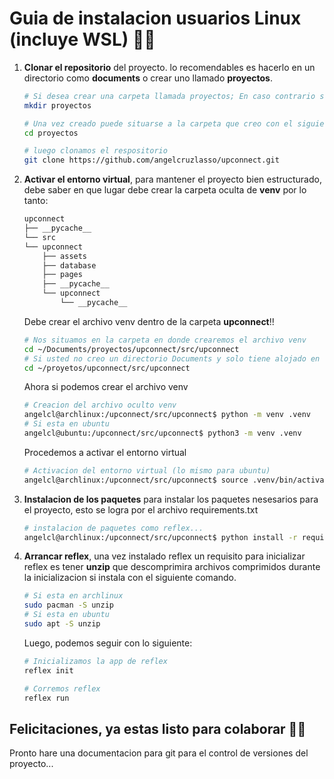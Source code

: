 # Guia de instalacion usuarios Linux (incluye WSL) 🐧📁

1. **Clonar el repositorio** del proyecto. lo recomendables es hacerlo en un directorio como **documents** o crear uno llamado **proyectos**.

    ```bash
    # Si desea crear una carpeta llamada proyectos; En caso contrario solo clone el repositorio como se muestra mas adelante
    mkdir proyectos

    # Una vez creado puede situarse a la carpeta que creo con el siguiente comando
    cd proyectos

    # luego clonamos el respositorio
    git clone https://github.com/angelcruzlasso/upconnect.git
    ```

2. **Activar el entorno virtual**, para mantener el proyecto bien estructurado, debe saber en que lugar debe crear la carpeta oculta de **venv** por lo tanto:

    ```bash
    upconnect
    ├── __pycache__
    └── src
    └── upconnect
        ├── assets
        ├── database
        ├── pages
        ├── __pycache__
        └── upconnect
            └── __pycache__
    ```

    Debe crear el archivo venv dentro de la carpeta **upconnect**!!

    ```bash
    # Nos situamos en la carpeta en donde crearemos el archivo venv
    cd ~/Documents/proyectos/upconnect/src/upconnect
    # Si usted no creo un directorio Documents y solo tiene alojado en su usuario la carpeta proyectos (usuarios WSL)
    cd ~/proyetos/upconnect/src/upconnect
    ```

    Ahora si podemos crear el archivo venv

    ```bash
    # Creacion del archivo oculto venv
    angelcl@archlinux:/upconnect/src/upconnect$ python -m venv .venv
    # Si esta en ubuntu
    angelcl@ubuntu:/upconnect/src/upconnect$ python3 -m venv .venv
    ```

    Procedemos a activar el entorno virtual

    ```bash
    # Activacion del entorno virtual (lo mismo para ubuntu)
    angelcl@archlinux:/upconnect/src/upconnect$ source .venv/bin/activate
    ```

3. **Instalacion de los paquetes** para instalar los paquetes nesesarios para el proyecto, esto se logra por el archivo requirements.txt

   ```bash
   # instalacion de paquetes como reflex...
   angelcl@archlinux:/upconnect/src/upconnect$ python install -r requirements.txt
   ```

4. **Arrancar reflex**, una vez instalado reflex un requisito para inicializar  reflex es tener **unzip** que descomprimira archivos comprimidos durante la inicializacion si instala con el siguiente comando.

    ```bash
    # Si esta en archlinux
    sudo pacman -S unzip
    # Si esta en ubuntu
    sudo apt -S unzip
    ```

    Luego, podemos seguir con lo siguiente:

    ```bash
    # Inicializamos la app de reflex
    reflex init

    # Corremos reflex
    reflex run
    ```

## Felicitaciones, ya estas listo para colaborar 👏🏼

Pronto hare una documentacion para git para el control de versiones del proyecto...
